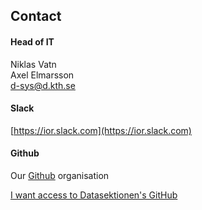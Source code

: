 ## Contact

#### Head of IT

Niklas Vatn </br>
Axel Elmarsson </br>
[d-sys@d.kth.se](mailto:d-sys@d.kth.se)

#### Slack

[https://ior.slack.com](https://ior.slack.com)

#### Github

Our [Github](https://dsekt.se/github-link-website) organisation</br>

[I want access to Datasektionen's GitHub](https://dsekt.se/github-access)
